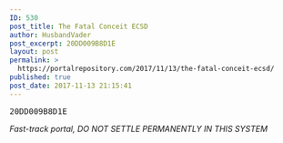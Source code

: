 ```yaml
---
ID: 530
post_title: The Fatal Conceit ECSD
author: HusbandVader
post_excerpt: 20DD009B8D1E
layout: post
permalink: >
  https://portalrepository.com/2017/11/13/the-fatal-conceit-ecsd/
published: true
post_date: 2017-11-13 21:15:41
---
```

<pre>20DD009B8D1E</pre>
*Fast-track portal, DO NOT SETTLE PERMANENTLY IN THIS SYSTEM*